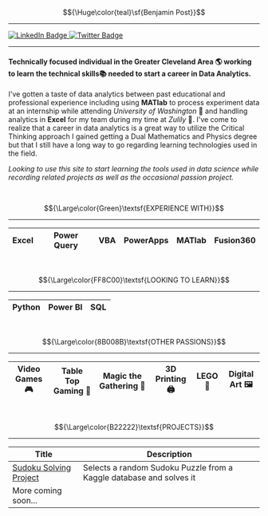 
  $${\Huge\color{teal}\sf{Benjamin Post}}$$

  ---



<div id="badges">
  <a href="https://www.linkedin.com/in/postbenjamind/">
    <img src="https://img.shields.io/badge/LinkedIn-blue?style=for-the-badge&logo=linkedin&logoColor=white" alt="LinkedIn Badge"/>
  </a>
  <a href="https://twitter.com/WeirdIce">
    <img src="https://img.shields.io/badge/Twitter-blue?style=for-the-badge&logo=twitter&logoColor=white" alt="Twitter Badge"/>
  </a>
</div>

---


#### Technically focused individual in the Greater Cleveland Area :earth_americas: working to learn the technical skills:books: needed to start a career in Data Analytics.

I've gotten a taste of data analytics between past educational and professional experience including using **MATlab** to process experiment data at an internship while attending *University of Washington* :school: and handling analytics in **Excel** for my team during my time at *Zulily* :office:. I've come to realize that a career in data analytics is a great way to utilize the Critical Thinking approach I gained getting a Dual Mathematics and Physics degree but that I still have a long way to go regarding learning technologies used in the field.

*Looking to use this site to start learning the tools used in data science while recording related projects as well as the occasional passion project.*

<br>

 $${\Large\color{Green}\textsf{EXPERIENCE WITH}}$$

---

Excel | Power Query | VBA | PowerApps | MATlab | Fusion360
---|---|---|---|---|---

<br>

$${\Large\color{FF8C00}\textsf{LOOKING TO LEARN}}$$

---

Python | Power BI | SQL
---|---|---

<br>

 $${\Large\color{8B008B}\textsf{OTHER PASSIONS}}$$

 ---

Video Games :video_game: | Table Top Gaming :game_die: | Magic the Gathering :flower_playing_cards: | 3D Printing :printer: | LEGO :bricks: | Digital Art :framed_picture: |
|--- | ---|--- |--- |--- |--- |

<br>

 $${\Large\color{B22222}\textsf{PROJECTS}}$$

---

| Title | Description|
|---|---|
|[Sudoku Solving Project](https://github.com/weirdice/Sudoku_Solver) | Selects a random Sudoku Puzzle from a Kaggle database and solves it|
More coming soon...| |


<!--
**weirdice/weirdice** is a ✨ _special_ ✨ repository because its `README.md` (this file) appears on your GitHub profile.

FORMATING NOTES

Headings:
# LARGEST
## MEDIUM
### SMALL

Styling
**Bold**    __Bold__
*Italic*    _Italic_
**Bold with nested _Italic_**
***Bold & Italic*** ___Bold & Italic___
~~Strikethrough~~
<sub>Subscript</sub>
<sup>Superscript</sup>

> Format as a quote

>[!NOTE]
>This adds a note section. Keywords TIP, IMPORTANT, WARNING, and CAUTION can also be used

Use 'this format' to embed code in text
Use
'''
This format
To have a coding section
'''

Colors can be referenced with hex '#ffffff'

Links can be added using [Text to Show](URL)

Images can be added via links ![Alt Text](Image URL)

Relative links can also be used /subfolder/file.png

Task lists
- [x] This is done
- [ ] This needs to be done

:EMOJICODE:

Here is a footnote[^1]
[^1]: This is the reference
-->
